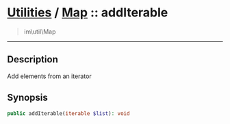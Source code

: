 # [Utilities](util.md) / [Map](util-Map.md) :: addIterable
 > im\util\Map
____

## Description
Add elements from an iterator

## Synopsis
```php
public addIterable(iterable $list): void
```
